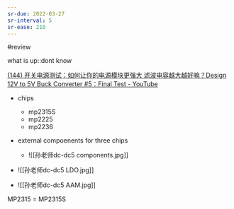 ```yaml
---
sr-due: 2022-03-27
sr-interval: 5
sr-ease: 210
---
```


#review

what is up::dont know
<!--SR:!2022-03-24,2,240-->

[(144) 开关电源测试：如何让你的电源模块更强大 滤波电容越大越好嘛？Design 12V to 5V Buck Converter #5：Final Test - YouTube](https://www.youtube.com/watch?v=g-vXXM3pA3I&list=PLBpCr1fi_kFbyh0TMSjQk9jeb3ThH9svX&index=5)

- chips
	- mp2315S
	- mp2225
	- mp2236
- external compoenents for three chips
	- ![[孙老师dc-dc5 components.jpg]]	

- ![[孙老师dc-dc5 LDO.jpg]]
- ![[孙老师dc-dc5 AAM.jpg]]

MP2315 = MP2315S